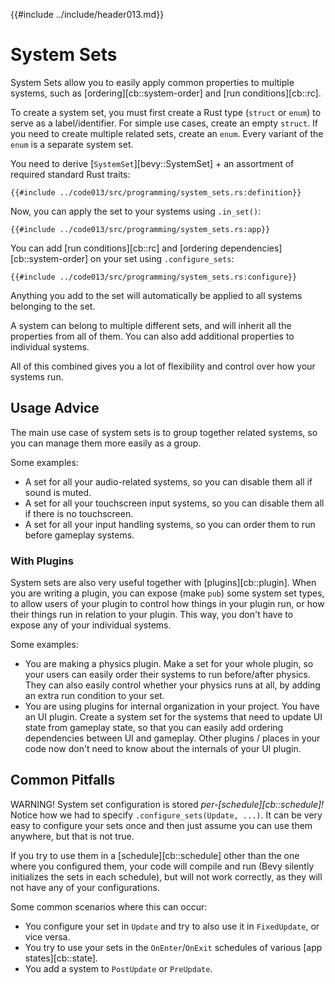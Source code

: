 {{#include ../include/header013.md}}

# System Sets

System Sets allow you to easily apply common properties to multiple systems,
such as [ordering][cb::system-order] and [run conditions][cb::rc].

To create a system set, you must first create a Rust type (`struct` or `enum`)
to serve as a label/identifier. For simple use cases, create an empty `struct`.
If you need to create multiple related sets, create an `enum`. Every variant
of the `enum` is a separate system set.

You need to derive [`SystemSet`][bevy::SystemSet] + an assortment of required standard Rust traits:

```rust,no_run,noplayground
{{#include ../code013/src/programming/system_sets.rs:definition}}
```

Now, you can apply the set to your systems using `.in_set()`:

```rust,no_run,noplayground
{{#include ../code013/src/programming/system_sets.rs:app}}
```

You can add [run conditions][cb::rc] and [ordering
dependencies][cb::system-order] on your set using `.configure_sets`:

```rust,no_run,noplayground
{{#include ../code013/src/programming/system_sets.rs:configure}}
```

Anything you add to the set will automatically be applied to all systems
belonging to the set.

A system can belong to multiple different sets, and will inherit all the
properties from all of them. You can also add additional properties to
individual systems.

All of this combined gives you a lot of flexibility and control over how your systems run.

## Usage Advice

The main use case of system sets is to group together related systems, so you can
manage them more easily as a group.

Some examples:
 - A set for all your audio-related systems, so you can disable them all if sound is muted.
 - A set for all your touchscreen input systems, so you can disable them all if there is no touchscreen.
 - A set for all your input handling systems, so you can order them to run before gameplay systems.

### With Plugins

System sets are also very useful together with [plugins][cb::plugin]. When you are writing
a plugin, you can expose (make `pub`) some system set types, to allow users of your
plugin to control how things in your plugin run, or how their things run in relation to
your plugin. This way, you don't have to expose any of your individual systems.

Some examples:
 - You are making a physics plugin. Make a set for your whole plugin, so your users can
   easily order their systems to run before/after physics. They can also easily control
   whether your physics runs at all, by adding an extra run condition to your set.
 - You are using plugins for internal organization in your project. You have an UI plugin.
   Create a system set for the systems that need to update UI state from gameplay state,
   so that you can easily add ordering dependencies between UI and gameplay. Other plugins
   / places in your code now don't need to know about the internals of your UI plugin.

## Common Pitfalls

WARNING! System set configuration is stored *per-[schedule][cb::schedule]!* Notice how
we had to specify `.configure_sets(Update, ...)`. It can be very easy to configure your
sets once and then just assume you can use them anywhere, but that is not true.

If you try to use them in a [schedule][cb::schedule] other than the one
where you configured them, your code will compile and run (Bevy silently
initializes the sets in each schedule), but will not work correctly, as they
will not have any of your configurations.

Some common scenarios where this can occur:
 - You configure your set in `Update` and try to also use it in `FixedUpdate`, or vice versa.
 - You try to use your sets in the `OnEnter`/`OnExit` schedules of various [app states][cb::state].
 - You add a system to `PostUpdate` or `PreUpdate`.
